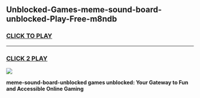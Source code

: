 
## Unblocked-Games-meme-sound-board-unblocked-Play-Free-m8ndb
<h3>
<a href="https://premium76.site?title=meme-sound-board-unblocked&ref=21A">CLICK TO PLAY</a></h3>
<hr>

<h3>
<a href="https://premium76.site?title=meme-sound-board-unblocked&ref=21A">CLICK 2 PLAY</a>
  
</h3>

<a href="https://premium76.site?title=meme-sound-board-unblocked&ref=21A"><img src="https://clearcache.store/games.png"></a>


**meme-sound-board-unblocked games unblocked: Your Gateway to Fun and Accessible Online Gaming**
